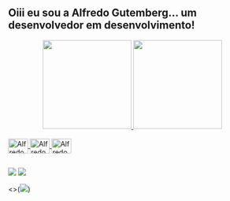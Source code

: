 ## Oiii eu sou a Alfredo Gutemberg... um desenvolvedor em desenvolvimento!
<div align="center">
  <a href="https://github.com/AllGun">
  <img height="180em" src="https://github-readme-stats.vercel.app/api?username=AllGun&show_icons=true&theme=great-gatsby&include_all_commits=true&count_private=true"/>
  <img height="180em" src="https://github-readme-stats.vercel.app/api/top-langs/?username=AllGun&layout=compact&langs_count=7&theme=great-gatsby"/>
</div>
<div style="display: inline_block"><br>
  
  
  <img align="center" alt="Alfredo-HTML" height="30" width="40" src="https://cdn.jsdelivr.net/gh/devicons/devicon/icons/html5/html5-original.svg">
  <img align="center" alt="Alfredo-CSS" height="30" width="40" src="https://cdn.jsdelivr.net/gh/devicons/devicon/icons/css3/css3-original.svg">
  <img align="center" alt="Alfredo-JS" height="30" width="40" src="https://cdn.jsdelivr.net/gh/devicons/devicon/icons/javascript/javascript-original.svg">

  
  ##
 
<div> 
 
 
 	
 
  <a href = "alfredo.gutemberg@gmail.com"><img src="https://img.shields.io/badge/-Gmail-%23333?style=for-the-badge&logo=gmail&logoColor=white" target="_blank"></a>
  <a href="https://www.linkedin.com/in/alfredo-gutemberg-823505170/" target="_blank"><img src="https://img.shields.io/badge/-LinkedIn-%230077B5?style=for-the-badge&logo=linkedin&logoColor=white" target="_blank"></a>
 
  <>(<a href="https://alfredogutemberg.blogspot.com/" target="_blank"><img src="https://img.shields.io/badge/Blogger-FF5722?style=for-the-badge&logo=blogger&logoColor=white"></a>)
  
  
  
  
  
  
  
  
  
  
  
  
  
  
 
 
